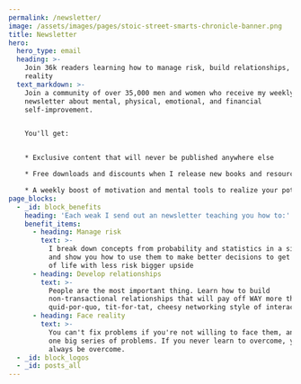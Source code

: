 ```yaml
---
permalink: /newsletter/
image: /assets/images/pages/stoic-street-smarts-chronicle-banner.png
title: Newsletter
hero:
  hero_type: email
  heading: >-
    Join 36k readers learning how to manage risk, build relationships, and face
    reality
  text_markdown: >-
    Join a community of over 35,000 men and women who receive my weekly
    newsletter about mental, physical, emotional, and financial
    self-improvement.


    You'll get:


    * Exclusive content that will never be published anywhere else

    * Free downloads and discounts when I release new books and resources

    * A weekly boost of motivation and mental tools to realize your potential
page_blocks:
  - _id: block_benefits
    heading: 'Each weak I send out an newsletter teaching you how to:'
    benefit_items:
      - heading: Manage risk
        text: >-
          I break down concepts from probability and statistics in a simple way
          and show you how to use them to make better decisions to get more out
          of life with less risk bigger upside
      - heading: Develop relationships
        text: >-
          People are the most important thing. Learn how to build
          non-transactional relationships that will pay off WAY more than any
          quid-por-quo, tit-for-tat, cheesy networking style of interaction.
      - heading: Face reality
        text: >-
          You can't fix problems if you're not willing to face them, and life is
          one big series of problems. If you never learn to overcome, you'll
          always be overcome.
  - _id: block_logos
  - _id: posts_all
---
```

